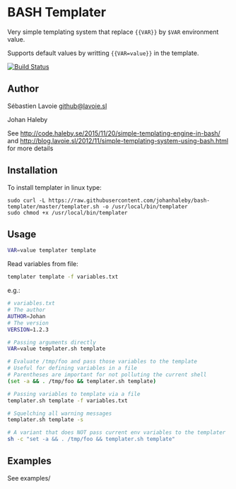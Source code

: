 # BASH Templater

Very simple templating system that replace `{{VAR}}` by `$VAR` environment value.

Supports default values by writting `{{VAR=value}}` in the template.

[![Build Status](https://travis-ci.org/lavoiesl/bash-templater.svg?branch=master)](https://travis-ci.org/lavoiesl/bash-templater)

## Author

Sébastien Lavoie <github@lavoie.sl>

Johan Haleby

See http://code.haleby.se/2015/11/20/simple-templating-engine-in-bash/  and http://blog.lavoie.sl/2012/11/simple-templating-system-using-bash.html for more details

## Installation

To install templater in linux type:

    sudo curl -L https://raw.githubusercontent.com/johanhaleby/bash-templater/master/templater.sh -o /usr/local/bin/templater
    sudo chmod +x /usr/local/bin/templater

## Usage
	
```bash
VAR=value templater template
```

Read variables from file:
    
```bash
templater template -f variables.txt
```

e.g.:
```bash
# variables.txt
# The author
AUTHOR=Johan
# The version
VERSION=1.2.3
```

```sh
# Passing arguments directly
VAR=value templater.sh template

# Evaluate /tmp/foo and pass those variables to the template
# Useful for defining variables in a file
# Parentheses are important for not polluting the current shell
(set -a && . /tmp/foo && templater.sh template)

# Passing variables to template via a file
templater.sh template -f variables.txt

# Squelching all warning messages
templater.sh template -s

# A variant that does NOT pass current env variables to the templater
sh -c "set -a && . /tmp/foo && templater.sh template"
```

## Examples
See examples/
